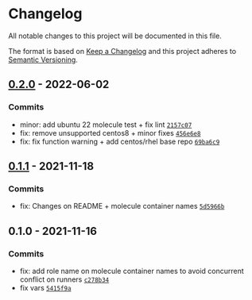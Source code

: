 # Changelog

All notable changes to this project will be documented in this file.

The format is based on [Keep a Changelog](https://keepachangelog.com/en/1.0.0/)
and this project adheres to [Semantic Versioning](https://semver.org/spec/v2.0.0.html).

## [0.2.0](https://github.com/lotusnoir/ansible-system_packages/compare/0.1.1...0.2.0) - 2022-06-02

### Commits

- minor: add ubuntu 22 molecule test + fix lint [`2157c07`](https://github.com/lotusnoir/ansible-system_packages/commit/2157c072e4789045d9fd907cbdae232e5017437d)
- fix: remove unsupported centos8 + minor fixes [`456e6e8`](https://github.com/lotusnoir/ansible-system_packages/commit/456e6e885c625f86f042adb48f4db6bf6f0e22fa)
- fix: fix function warning + add centos/rhel base repo [`69ba6c9`](https://github.com/lotusnoir/ansible-system_packages/commit/69ba6c948f125a77eb87cdd467d5fbd223f4d5d7)

## [0.1.1](https://github.com/lotusnoir/ansible-system_packages/compare/0.1.0...0.1.1) - 2021-11-18

### Commits

- fix: Changes on README + molecule container names [`5d5966b`](https://github.com/lotusnoir/ansible-system_packages/commit/5d5966b08181410dfa0bcbb9112cee598fd5caa5)

## 0.1.0 - 2021-11-16

### Commits

- fix: add role name on molecule container names to avoid concurrent conflict on runners [`c278b34`](https://github.com/lotusnoir/ansible-system_packages/commit/c278b342016c46c4a2435de8b8d40c792cc5bc93)
- fix vars [`5415f9a`](https://github.com/lotusnoir/ansible-system_packages/commit/5415f9a9ac41b749a12890d0cb91bb61301a9716)
